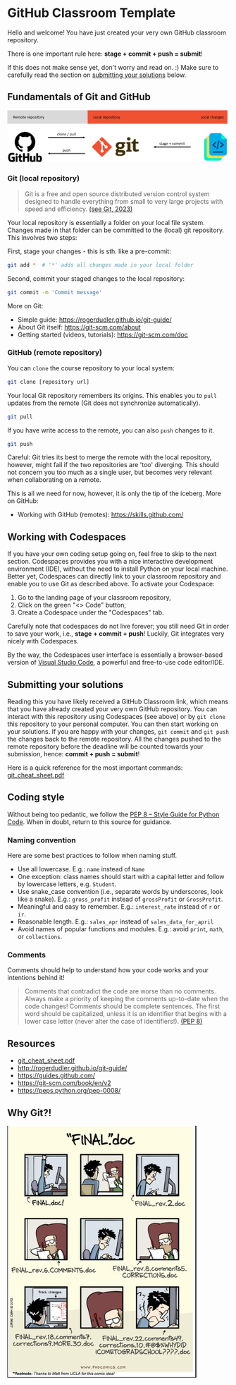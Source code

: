 # GitHub Classroom Template

Hello and welcome! You have just created your very own GitHub classroom repository. 

There is one important rule here: **stage + commit + push = submit**!

If this does not make sense yet, don't worry and read on. :) Make sure to carefully read the section on [submitting your solutions](https://github.com/iwh-halle/Template?tab=readme-ov-file#submitting-your-solutions) below.


## Fundamentals of Git and GitHub

![git.png](res/git.png)

### Git (local repository)
> Git is a free and open source distributed version control system designed to handle everything from small to very large projects with speed and efficiency. [(see Git, 2023)](https://git-scm.com/)

Your local repository is essentially a folder on your local file system. Changes made in that folder can be committed to the (local) git repository.  This involves two steps:

First, stage your changes - this is sth. like a pre-commit:

```Bash
git add *  # '*' adds all changes made in your local folder
```

Second, commit your staged changes to the local repository:
```Bash
git commit -m 'Commit message'
```

More on Git:

* Simple guide: https://rogerdudler.github.io/git-guide/
* About Git itself: https://git-scm.com/about
* Getting started (videos, tutorials): https://git-scm.com/doc

### GitHub (remote repository)

You can `clone` the course repository to your local system:

```Bash
git clone [repository url]
```

Your local Git repository remembers its origins. This enables you to `pull` updates from the remote (Git does not synchronize automatically). 

```Bash
git pull
```

If you have write access to the remote, you can also `push` changes to it.

```Bash
git push
```

Careful: Git tries its best to merge the remote with the local repository, however, might fail if the two repositories are 'too' diverging. This should not concern you too much as a single user, but becomes very relevant when collaborating on a remote.

This is all we need for now, however, it is only the tip of the iceberg. More on GitHub:

* Working with GitHub (remotes): https://skills.github.com/


## Working with Codespaces

If you have your own coding setup going on, feel free to skip to the next section. Codespaces provides you with a nice interactive development environment (IDE), without the need to install Python on your local machine. Better yet, Codespaces can directly link to your classroom repository and enable you to use Git as described above. To activate your Codespace:

1. Go to the landing page of your classroom repository,
2. Click on the green "<> Code" button,
3. Create a Codespace under the "Codespaces" tab.

Carefully note that codespaces do not live forever; you still need Git in order to save your work, i.e., **stage + commit + push**! Luckily, Git integrates very nicely with Codespaces.

By the way, the Codespaces user interface is essentially a browser-based version of [Visual Studio Code](https://code.visualstudio.com/), a powerful and free-to-use code editor/IDE.


## Submitting your solutions

Reading this you have likely received a GitHub Classroom link, which means that you have already created your very own GitHub repository. You can interact with this repository using Codespaces (see above) or by ``git clone`` this repository to your personal computer. You can then start working on your solutions. If you are happy with your changes, ``git commit`` and ``git push`` the changes back to the remote repository. All the changes pushed to the remote repository before the deadline will be counted towards your submission, hence: **commit + push = submit**!

Here is a quick reference for the most important commands: [git_cheat_sheet.pdf](https://github.com/iwh-halle/Template/blob/main/git_cheat_sheet.pdf)


## Coding style

Without being too pedantic, we follow the [PEP 8 – Style Guide for Python Code](https://peps.python.org/pep-0008/). When in doubt, return to this source for guidance.

### Naming convention

Here are some best practices to follow when naming stuff.
* Use all lowercase. E.g.: `name` instead of `Name`
* One exception: class names should start with a capital letter and follow by lowercase letters, e.g. `Student`.
* Use snake_case convention (i.e., separate words by underscores, look like a snake). E.g.: ``gross_profit`` instead of ``grossProfit`` or ``GrossProfit``.
* Meaningful and easy to remember. E.g.: ``interest_rate`` instead of ``r`` or ``ir``.
* Reasonable length. E.g.: ``sales_apr`` instead of ``sales_data_for_april``
* Avoid names of popular functions and modules. E.g.: avoid ``print``, ``math``, or ``collections``.

### Comments

Comments should help to understand how your code works and your intentions behind it! 

> Comments that contradict the code are worse than no comments. Always make a priority of keeping the comments up-to-date when the code changes! Comments should be complete sentences. The first word should be capitalized, unless it is an identifier that begins with a lower case letter (never alter the case of identifiers!). [(PEP 8)](https://peps.python.org/pep-0008/#comments)


## Resources

* [git_cheat_sheet.pdf](https://github.com/iwh-halle/Template/blob/main/git_cheat_sheet.pdf)
* http://rogerdudler.github.io/git-guide/
* https://guides.github.com/
* https://git-scm.com/book/en/v2
* https://peps.python.org/pep-0008/


## Why Git?!

![git.png](res/final_doc.jpg)
